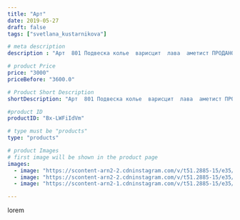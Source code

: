 ```yaml
---
title: "Арт"
date: 2019-05-27
draft: false
tags: ["svetlana_kustarnikova"]

# meta description
description : "Арт  801 Подвеска колье  варисцит  лава  аметист ПРОДАНО"

# product Price
price: "3000"
priceBefore: "3600.0"

# Product Short Description
shortDescription: "Арт  801 Подвеска колье  варисцит  лава  аметист ПРОДАНО"

#product ID
productID: "Bx-LWFiIdVm"

# type must be "products"
type: "products"

# product Images
# first image will be shown in the product page
images:
  - image: "https://scontent-arn2-2.cdninstagram.com/v/t51.2885-15/e35/60011833_410259959554368_4367986629016841934_n.jpg?_nc_ht=scontent-arn2-2.cdninstagram.com&_nc_cat=100&_nc_ohc=fjqzaB7oDKoAX9gTikl&se=8&tp=1&oh=9b469929f3933cd337dda4cff86ed9a8&oe=605F3E36&ig_cache_key=MjA1MzEyODM0NDc1MDQwODM5NQ%3D%3D.2"
  - image: "https://scontent-arn2-2.cdninstagram.com/v/t51.2885-15/e35/60143042_923247691395248_3341138707288689500_n.jpg?_nc_ht=scontent-arn2-2.cdninstagram.com&_nc_cat=108&_nc_ohc=p7bVYRQECVwAX_UqZ8N&se=8&tp=1&oh=b69a422f0c301981c168e41d3fbed7f7&oe=606089D0&ig_cache_key=MjA1MzEyODM0NDcyNTE4MzUyNg%3D%3D.2"
  - image: "https://scontent-arn2-1.cdninstagram.com/v/t51.2885-15/e35/60202353_433936070736366_7031462530478712836_n.jpg?_nc_ht=scontent-arn2-1.cdninstagram.com&_nc_cat=106&_nc_ohc=OtVY3RmxvEoAX_pmWRj&se=8&tp=1&oh=c0774fbed17d97c486a5f94832103c78&oe=605EDF6F&ig_cache_key=MjA1MzEyODM0NDc1MDI5NTE0Mw%3D%3D.2"

---
```

lorem
